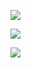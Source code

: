 <p align="center">

![](https://komarev.com/ghpvc/?username=ExtremeAntonis&color=blueviolet)

![](https://github-readme-stats.vercel.app/api?username=ExtremeAntonis&show_icons=true&theme=radical)

![](https://github-readme-stats.vercel.app/api/top-langs/?username=ExtremeAntonis&layout=compact)
</p>
